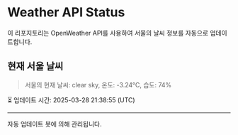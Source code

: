 
# Weather API Status

이 리포지토리는 OpenWeather API를 사용하여 서울의 날씨 정보를 자동으로 업데이트합니다.

## 현재 서울 날씨
> 서울의 현재 날씨: clear sky, 온도: -3.24°C, 습도: 74%

⏳ 업데이트 시간: 2025-03-28 21:38:55 (UTC)

---
자동 업데이트 봇에 의해 관리됩니다.
